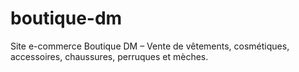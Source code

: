 # boutique-dm
Site e-commerce Boutique DM – Vente de vêtements, cosmétiques, accessoires, chaussures, perruques et mèches.
